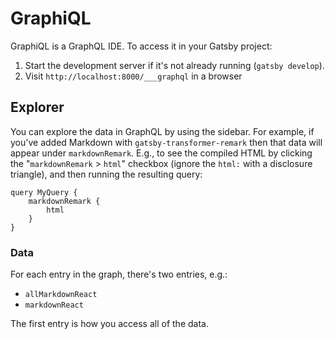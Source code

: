 # GraphiQL

GraphiQL is a GraphQL IDE. To access it in your Gatsby project:

1. Start the development server if it's not already running (`gatsby develop`).
2. Visit `http://localhost:8000/___graphql` in a browser

## Explorer

You can explore the data in GraphQL by using the sidebar. For example, if you've added Markdown with `gatsby-transformer-remark` then that data will appear under `markdownRemark`. E.g., to see the compiled HTML by clicking the "`markdownRemark` > `html`" checkbox (ignore the `html:` with a disclosure triangle), and then running the resulting query:

    query MyQuery {
        markdownRemark {
            html
        }
    }

### Data

For each entry in the graph, there's two entries, e.g.:

- `allMarkdownReact`
- `markdownReact`

The first entry is how you access all of the data.